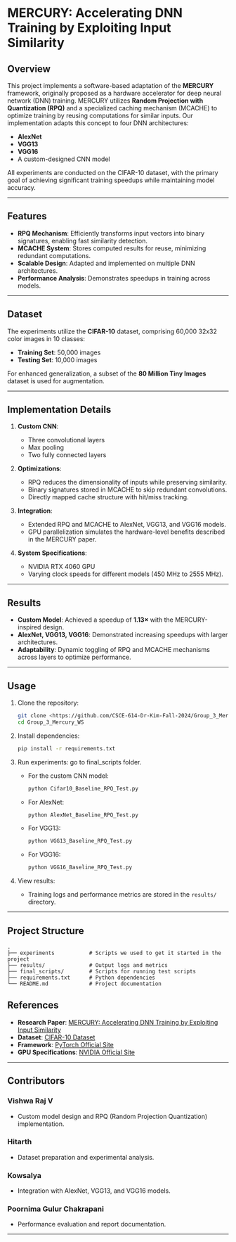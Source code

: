 # MERCURY: Accelerating DNN Training by Exploiting Input Similarity

## Overview

This project implements a software-based adaptation of the **MERCURY** framework, originally proposed as a hardware accelerator for deep neural network (DNN) training. MERCURY utilizes **Random Projection with Quantization (RPQ)** and a specialized caching mechanism (MCACHE) to optimize training by reusing computations for similar inputs. Our implementation adapts this concept to four DNN architectures:

- **AlexNet**
- **VGG13**
- **VGG16**
- A custom-designed CNN model

All experiments are conducted on the CIFAR-10 dataset, with the primary goal of achieving significant training speedups while maintaining model accuracy.

---

## Features

- **RPQ Mechanism**: Efficiently transforms input vectors into binary signatures, enabling fast similarity detection.
- **MCACHE System**: Stores computed results for reuse, minimizing redundant computations.
- **Scalable Design**: Adapted and implemented on multiple DNN architectures.
- **Performance Analysis**: Demonstrates speedups in training across models.

---

## Dataset

The experiments utilize the **CIFAR-10** dataset, comprising 60,000 32x32 color images in 10 classes:
- **Training Set**: 50,000 images
- **Testing Set**: 10,000 images

For enhanced generalization, a subset of the **80 Million Tiny Images** dataset is used for augmentation.

---

## Implementation Details

1. **Custom CNN**:
    - Three convolutional layers
    - Max pooling
    - Two fully connected layers

2. **Optimizations**:
    - RPQ reduces the dimensionality of inputs while preserving similarity.
    - Binary signatures stored in MCACHE to skip redundant convolutions.
    - Directly mapped cache structure with hit/miss tracking.

3. **Integration**:
    - Extended RPQ and MCACHE to AlexNet, VGG13, and VGG16 models.
    - GPU parallelization simulates the hardware-level benefits described in the MERCURY paper.

4. **System Specifications**:
    - NVIDIA RTX 4060 GPU
    - Varying clock speeds for different models (450 MHz to 2555 MHz).

---

## Results

- **Custom Model**: Achieved a speedup of **1.13×** with the MERCURY-inspired design.
- **AlexNet, VGG13, VGG16**: Demonstrated increasing speedups with larger architectures.
- **Adaptability**: Dynamic toggling of RPQ and MCACHE mechanisms across layers to optimize performance.

---

## Usage

1. Clone the repository:
    ```bash
    git clone <https://github.com/CSCE-614-Dr-Kim-Fall-2024/Group_3_Mercury_WS>
    cd Group_3_Mercury_WS
    ```

2. Install dependencies:
    ```bash
    pip install -r requirements.txt
    ```

3. Run experiments:
    go to final_scripts folder.
    - For the custom CNN model:
        ```bash
        python Cifar10_Baseline_RPQ_Test.py
        ```
    - For AlexNet:
        ```bash
        python AlexNet_Baseline_RPQ_Test.py
        ```
    - For VGG13:
        ```bash
        python VGG13_Baseline_RPQ_Test.py
        ```
    - For VGG16:
        ```bash
        python VGG16_Baseline_RPQ_Test.py
        ```

5. View results:
    - Training logs and performance metrics are stored in the `results/` directory.
---

## Project Structure

```plaintext
.
├── experiments           # Scripts we used to get it started in the project 
├── results/              # Output logs and metrics
├── final_scripts/        # Scripts for running test scripts
├── requirements.txt      # Python dependencies
└── README.md             # Project documentation
```
## References

- **Research Paper**: [MERCURY: Accelerating DNN Training by Exploiting Input Similarity](https://doi.org/your-paper-doi)
- **Dataset**: [CIFAR-10 Dataset](https://www.cs.toronto.edu/~kriz/cifar.html)
- **Framework**: [PyTorch Official Site](https://pytorch.org/)
- **GPU Specifications**: [NVIDIA Official Site](https://www.nvidia.com/)

---

## Contributors

### **Vishwa Raj V**
- Custom model design and RPQ (Random Projection Quantization) implementation.

### **Hitarth**
- Dataset preparation and experimental analysis.

### **Kowsalya**
- Integration with AlexNet, VGG13, and VGG16 models.

### **Poornima Gulur Chakrapani**
- Performance evaluation and report documentation.

---
